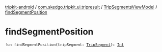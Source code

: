 [tripkit-android](../../index.md) / [com.skedgo.tripkit.ui.tripresult](../index.md) / [TripSegmentsViewModel](index.md) / [findSegmentPosition](./find-segment-position.md)

# findSegmentPosition

`fun findSegmentPosition(tripSegment: `[`TripSegment`](../../skedgo.tripkit.routing/-trip-segment/index.md)`): `[`Int`](https://kotlinlang.org/api/latest/jvm/stdlib/kotlin/-int/index.html)